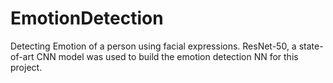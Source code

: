 # EmotionDetection
Detecting Emotion of a person using facial expressions.
ResNet-50, a state-of-art CNN model was used to build the emotion detection NN for this project.
